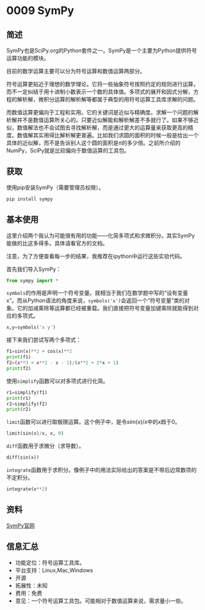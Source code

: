 # 0009 SymPy

## 简述

SymPy也是SciPy.org的Python套件之一。SymPy是一个主要为Python提供符号运算功能的模块。

目前的数学运算主要可以分为符号运算和数值运算两部分。

符号运算更贴近于理想的数学理论。它将一些抽象符号按照约定的规则进行运算，而不一定纠结于用十进制小数表示一个数的具体值。多项式的展开和因式分解，方程的解析解，微积分运算的解析解等都属于典型的用符号运算工具库求解的问题。

而数值运算更偏向于工程和实用。它的关键词是近似与精确度。求解一个问题的解析解并不是数值运算所关心的。只要近似解能和解析解差不多就行了。如果不够近似，数值解法也不会试图去寻找解析解，而是通过更大的运算量来获取更高的精度。数值解其实用得比解析解更普遍。比如我们求圆的面积的时候一般是给出一个具体的近似解，而不是告诉别人这个圆的面积是$\pi$的多少倍。之前所介绍的NumPy，SciPy就是比较偏向于数值运算的工具包。

## 获取

使用pip安装SymPy（需要管理员权限）。

```bash
pip install sympy
```

## 基本使用

这里介绍两个我认为可能很有用的功能——化简多项式和求微积分。其实SymPy能做的比这多得多。具体请看官方的文档。

注意，为了方便查看每一步的结果，我推荐在ipython中运行这些实验代码。

首先我们导入SymPy：

```python
from sympy import *
```

`symbols`的作用是声明一个符号变量。就相当于我们在数学题中写的“设有变量x”。而从Python语法的角度来说，`symbols('x')`会返回一个“符号变量”类的对象。它的加减乘除等运算都已经被重载。我们直接把符号变量加键乘除就能得到对应的多项式。

```python
x,y=symbols('x y')
```

接下来我们尝试写两个多项式：

```python
f1=sin(x)**2 + cos(x)**2
print(f1)
f2=(x**3 + x**2 - x - 1)/(x**2 + 2*x + 1)
print(f2)
```

使用`simplify`函数可以对多项式进行化简。

```python
r1=simplify(f1)
print(r1)
r2=simplify(f2)
print(r2)
```

`limit`函数可以进行取极限运算。这个例子中，是令$sim(x)/x$中的$x$趋于$0$。

```python
limit(sin(x)/x, x, 0)
```

`diff`函数用于求微分（求导数）。

```python
diff(sin(x))
```

`integrate`函数用于求积分。像例子中的用法实际给出的答案是不带后边常数项的不定积分。

```python
integrate(x**2)
```

## 资料

[SymPy官网](http://www.sympy.org/en/index.html)

## 信息汇总

* 功能定位：符号运算工具库。
* 平台支持：Linux,Mac,Windows
* 开源
* 拓展性：未知
* 费用：免费
* 意见：一个符号运算工具包。可能相对于数值运算来说，需求量小一些。